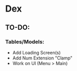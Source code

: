# Dex

## TO-DO:
### Tables/Models:
- Add Loading Screen(s)
- Add Num Extension "Clamp"
- Work on UI (Menu > Main)